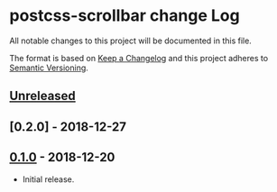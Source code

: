 # postcss-scrollbar change Log

All notable changes to this project will be documented in this file.

The format is based on [Keep a Changelog](http://keepachangelog.com/)
and this project adheres to [Semantic Versioning](http://semver.org/).

## [Unreleased]

## [0.2.0] - 2018-12-27

## [0.1.0] - 2018-12-20

- Initial release.

[unreleased]: https://github.com/pascalduez/postcss-scrollbar/compare/0.1.0...HEAD
[0.1.0]: https://github.com/pascalduez/postcss-scrollbar/tags/0.1.0
